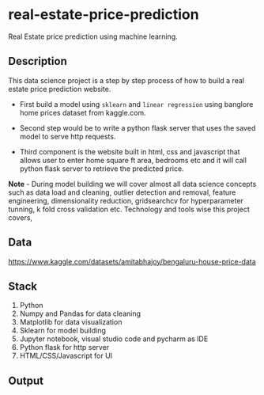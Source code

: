 # real-estate-price-prediction
Real Estate price prediction using machine learning. 

## Description 
This data science project is a step by step process of how to build a real estate price prediction website. 

* First build a model using `sklearn` and `linear regression` using banglore home prices dataset from kaggle.com. 

* Second step would be to write a python flask server that uses the saved model to serve http requests. 

* Third component is the website built in html, css and javascript that allows user to enter home square ft area, bedrooms etc and it will call python flask server to retrieve the predicted price. 

**Note** - During model building we will cover almost all data science concepts such as data load and cleaning, outlier detection and removal, feature engineering, dimensionality reduction, gridsearchcv for hyperparameter tunning, k fold cross validation etc. Technology and tools wise this project covers,

## Data
https://www.kaggle.com/datasets/amitabhajoy/bengaluru-house-price-data

## Stack
1. Python
2. Numpy and Pandas for data cleaning
3. Matplotlib for data visualization
4. Sklearn for model building
5. Jupyter notebook, visual studio code and pycharm as IDE
6. Python flask for http server
7. HTML/CSS/Javascript for UI

## Output

